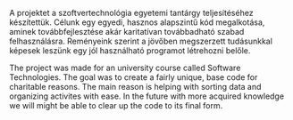 A projektet a szoftvertechnológia egyetemi tantárgy teljesítéséhez készítettük. Célunk egy egyedi, hasznos alapszintű kód megalkotása, aminek továbbfejlesztése akár karitatívan továbbadható 
szabad felhasználásra. Reményeink szerint a jövőben megszerzett tudásunkkal képesek leszünk egy jól használható programot létrehozni belőle.

The project was made for an university course called Software Technologies. The goal was to create a fairly unique, base code for charitable reasons. The main reason is helping with sorting data and
organizing activites with ease. In the future with more acquired knowledge we will might be able to clear up the code to its final form. 
